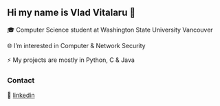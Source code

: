 ## Hi my name is Vlad Vitalaru 👋 
:mortar_board: Computer Science student at Washington State University Vancouver

:globe_with_meridians: I’m interested in Computer & Network Security

:zap: My projects are mostly in Python, C & Java


### Contact 

:necktie: [linkedin](https://www.linkedin.com/in/vlad-vitalaru-9428a9229)




